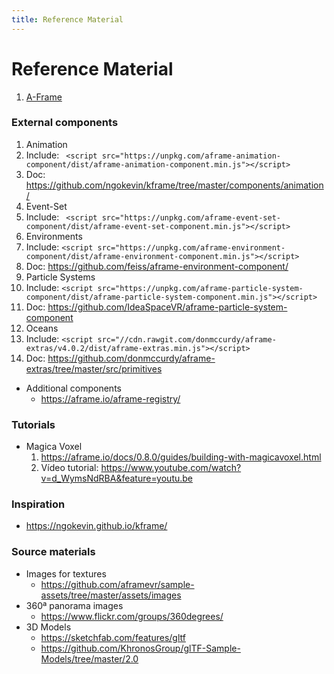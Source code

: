```yaml
---
title: Reference Material
---
```



# Reference Material

1. <a href="http://aframe.io" target="_blank">A-Frame</a>


<!--
### A-Frame Primitives Categorized

* 2D and 3D shapes
  * `<a-box>`: https://aframe.io/docs/0.8.0/primitives/a-box.html
  * `<a-circle>`: https://aframe.io/docs/0.8.0/primitives/a-circle.html
  * `<a-cone>`: https://aframe.io/docs/0.8.0/primitives/a-cone.html
  * `<a-cylinder>`: https://aframe.io/docs/0.8.0/primitives/a-cylinder.html
  * `<a-dodecahedron>`: https://aframe.io/docs/0.8.0/primitives/a-dodecahedron.html
  * `<a-icosahedron>`: https://aframe.io/docs/0.8.0/primitives/a-icosahedron.html
  * `<a-octahedron>`: https://aframe.io/docs/0.8.0/primitives/a-octahedron.html
  * `<a-plane>`: https://aframe.io/docs/0.8.0/primitives/a-plane.html
  * `<a-ring>`: https://aframe.io/docs/0.8.0/primitives/a-ring.html
  * `<a-sky>`: https://aframe.io/docs/0.8.0/primitives/a-sky.html
  * `<a-sphere>`: https://aframe.io/docs/0.8.0/primitives/a-sphere.html
  * `<a-tetrahedron>`: https://aframe.io/docs/0.8.0/primitives/a-tetrahedron.html
  * `<a-torus-knot>`: https://aframe.io/docs/0.8.0/primitives/a-torus-knot.html
  * `<a-torus>`: https://aframe.io/docs/0.8.0/primitives/a-torus.html  
  * `<a-triangle>`: https://aframe.io/docs/0.8.0/primitives/a-triangle.html
  
* 3D Models
  * `<a-gltf-model>`: https://aframe.io/docs/0.8.0/primitives/a-gltf-model.html#sidebar
  * `<a-obj-model>`: https://aframe.io/docs/0.8.0/primitives/a-obj-model.html#sidebar
  
* Interaction
  * `<a-cursor>`: https://aframe.io/docs/0.8.0/primitives/a-cursor.html#sidebar
  * `<a-link>`: https://aframe.io/docs/0.8.0/primitives/a-link.html#sidebar
  
* Lights
  * `<a-light>`: https://aframe.io/docs/0.8.0/primitives/a-light.html#sidebar

* Media (Image, Sound, Text, Video)
  * `<a-curvedimage>`: https://aframe.io/docs/0.8.0/primitives/a-curvedimage.html#sidebar
  * `<a-image>`: https://aframe.io/docs/0.8.0/primitives/a-image.html#sidebar
  * `<a-sound>`: https://aframe.io/docs/0.8.0/primitives/a-sound.html#sidebar
  * `<a-text>`: https://aframe.io/docs/0.8.0/primitives/a-text.html#sidebar
  * `<a-video>`: https://aframe.io/docs/0.8.0/primitives/a-video.html#sidebar
  * `<a-videosphere>`: https://aframe.io/docs/0.8.0/primitives/a-videosphere.html#sidebar

### A-Frame - Other Elements

* `<a-asset-item>`: https://aframe.io/docs/0.8.0/core/asset-management-system.html#lt-a-asset-item-gt
* `<a-assets>`: https://aframe.io/docs/0.8.0/core/asset-management-system.html
* `<a-camera>`: https://aframe.io/docs/0.8.0/primitives/a-camera.html
* `<a-cursor>`: https://aframe.io/docs/0.8.0/primitives/a-cursor.html
* laser-controls: https://aframe.io/docs/0.8.0/components/laser-controls.html
* hand-controls: https://aframe.io/docs/0.8.0/components/hand-controls.html

-->

### External components
1. Animation
  1. Include: ` <script src="https://unpkg.com/aframe-animation-component/dist/aframe-animation-component.min.js"></script>`
  2. Doc: https://github.com/ngokevin/kframe/tree/master/components/animation/
1. Event-Set
  1. Include: ` <script src="https://unpkg.com/aframe-event-set-component/dist/aframe-event-set-component.min.js"></script>`
1. Environments
  1. Include: `<script src="https://unpkg.com/aframe-environment-component/dist/aframe-environment-component.min.js"></script>`
  2. Doc: https://github.com/feiss/aframe-environment-component/
2. Particle Systems
  1. Include: `<script src="https://unpkg.com/aframe-particle-system-component/dist/aframe-particle-system-component.min.js"></script>`
  2. Doc: https://github.com/IdeaSpaceVR/aframe-particle-system-component
3. Oceans
  1. Include: `<script src="//cdn.rawgit.com/donmccurdy/aframe-extras/v4.0.2/dist/aframe-extras.min.js"></script>`
  2. Doc: https://github.com/donmccurdy/aframe-extras/tree/master/src/primitives
  
* Additional components
  * https://aframe.io/aframe-registry/

### Tutorials
* Magica Voxel
  1. https://aframe.io/docs/0.8.0/guides/building-with-magicavoxel.html
  1. Vídeo tutorial: https://www.youtube.com/watch?v=d_WymsNdRBA&feature=youtu.be

### Inspiration
* https://ngokevin.github.io/kframe/

### Source materials

* Images for textures 
  * https://github.com/aframevr/sample-assets/tree/master/assets/images
* 360ª panorama images 
  * https://www.flickr.com/groups/360degrees/
* 3D Models
  * https://sketchfab.com/features/gltf
  * https://github.com/KhronosGroup/glTF-Sample-Models/tree/master/2.0
